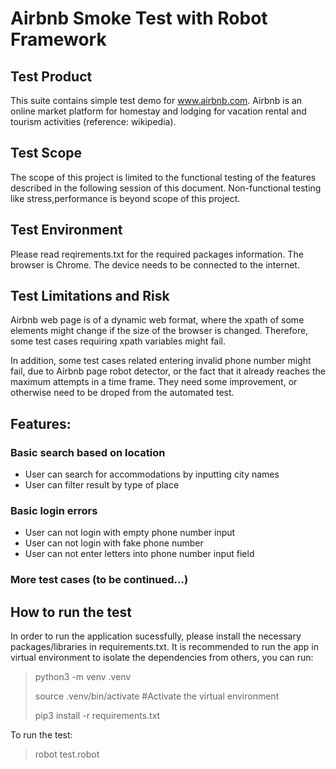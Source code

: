 # Airbnb Smoke Test with Robot Framework
## Test Product
This suite contains simple test demo for www.airbnb.com. Airbnb is an online market platform for homestay and lodging for vacation rental and tourism activities (reference: wikipedia). 

## Test Scope
The scope of this project is limited to the functional testing of the features described in the following session of this document. Non-functional testing like stress,performance is beyond scope of this project.

## Test Environment
Please read reqirements.txt for the required packages information. The browser is Chrome. The device needs to be connected to the internet.

## Test Limitations and Risk
Airbnb web page is of a dynamic web format, where the xpath of some elements might change if the size of the browser is changed. Therefore, some test cases requiring xpath variables might fail.

In addition, some test cases related entering invalid phone number might fail, due to Airbnb page robot detector, or the fact that it already reaches the maximum attempts in a time frame. They need some improvement, or otherwise need to be droped from the automated test.

## Features:
### Basic search based on location
* User can search for accommodations by inputting city names 
* User can filter result by type of place
### Basic login errors
* User can not login with empty phone number input 
* User can not login with fake phone number 
* User can not enter letters into phone number input field 
### More test cases (to be continued...)

## How to run the test
In order to run the application sucessfully, please install the necessary packages/libraries in requirements.txt. It is recommended to run the app in virtual environment to isolate the dependencies from others, you can run:
> python3 -m venv .venv
> 
> source .venv/bin/activate #Activate the virtual environment
> 
> pip3 install -r requirements.txt

To run the test:
> robot test.robot

